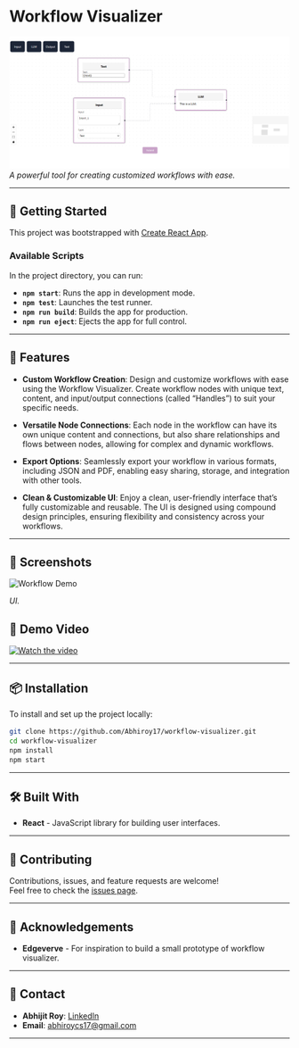 
# Workflow Visualizer

![Workflow Visualizer Banner](https://github.com/Abhiroy17/workflow-visualizer/blob/master/image.png)  
*A powerful tool for creating customized workflows with ease.*


---

## 🚀 Getting Started

This project was bootstrapped with [Create React App](https://github.com/facebook/create-react-app).

### Available Scripts

In the project directory, you can run:

- **`npm start`**: Runs the app in development mode.
- **`npm test`**: Launches the test runner.
- **`npm run build`**: Builds the app for production.
- **`npm run eject`**: Ejects the app for full control.

---

## 🌟 Features

- **Custom Workflow Creation**: Design and customize workflows with ease using the Workflow Visualizer. Create workflow nodes with unique text, content, and input/output connections (called “Handles”) to suit your specific needs.

- **Versatile Node Connections**: Each node in the workflow can have its own unique content and connections, but also share relationships and flows between nodes, allowing for complex and dynamic workflows.

- **Export Options**: Seamlessly export your workflow in various formats, including JSON and PDF, enabling easy sharing, storage, and integration with other tools.

- **Clean & Customizable UI**: Enjoy a clean, user-friendly interface that’s fully customizable and reusable. The UI is designed using compound design principles, ensuring flexibility and consistency across your workflows.

---

## 📸 Screenshots


![Workflow Demo](https://github.com/user-attachments/assets/4fc515cd-fe50-48db-bb4f-2e109bd9267a)
 
*UI.*


## 🎥 Demo Video

[![Watch the video](https://github.com/user-attachments/assets/4b72ed03-7526-49d4-8ce9-aa254a89ad2b)](https://youtu.be/cYETvFV4Ex0)



---

## 📦 Installation

To install and set up the project locally:

```bash
git clone https://github.com/Abhiroy17/workflow-visualizer.git
cd workflow-visualizer
npm install
npm start
```

---

## 🛠️ Built With

- **React** - JavaScript library for building user interfaces.

---

## 🤝 Contributing

Contributions, issues, and feature requests are welcome!  
Feel free to check the [issues page](https://github.com/Abhiroy17/workflow-visualizer/issues).

---


## 🎉 Acknowledgements

- **Edgeverve** - For inspiration to build a small prototype of workflow visualizer.

---

## 📧 Contact

- **Abhijit Roy**: [LinkedIn](https://www.linkedin.com/in/abhijit-roy-a873601b0)
- **Email**: [abhiroycs17@gmail.com](mailto:abhiroycs17@gmail.com)

---

